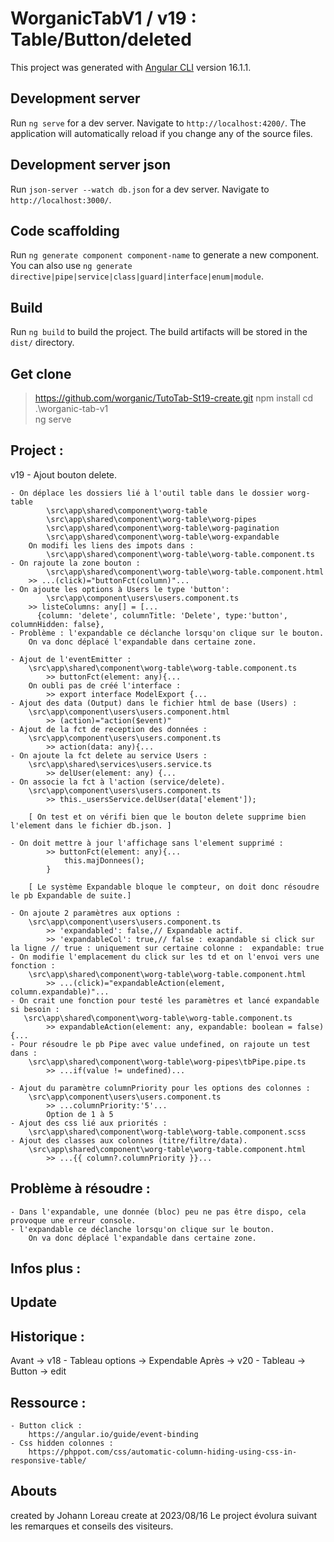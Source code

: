 # WorganicTabV1 / v19 : Table/Button/deleted

This project was generated with [Angular CLI](https://github.com/angular/angular-cli) version 16.1.1.

## Development server

Run `ng serve` for a dev server. Navigate to `http://localhost:4200/`. The application will automatically reload if you change any of the source files.


## Development server json

Run `json-server --watch db.json` for a dev server. Navigate to `http://localhost:3000/`.

## Code scaffolding

Run `ng generate component component-name` to generate a new component. You can also use `ng generate directive|pipe|service|class|guard|interface|enum|module`.

## Build

Run `ng build` to build the project. The build artifacts will be stored in the `dist/` directory.

## Get clone 
> https://github.com/worganic/TutoTab-St19-create.git
> npm install
> cd .\worganic-tab-v1\
> ng serve

## Project :
v19 - Ajout bouton delete.

    - On déplace les dossiers lié à l'outil table dans le dossier worg-table
            \src\app\shared\component\worg-table
            \src\app\shared\component\worg-table\worg-pipes
            \src\app\shared\component\worg-table\worg-pagination
            \src\app\shared\component\worg-table\worg-expandable
        On modifi les liens des impots dans :
            \src\app\shared\component\worg-table\worg-table.component.ts
    - On rajoute la zone bouton :
            \src\app\shared\component\worg-table\worg-table.component.html
        >> ...(click)="buttonFct(column)"...
    - On ajoute les options à Users le type 'button':
            \src\app\component\users\users.component.ts
        >> listeColumns: any[] = [...
          {column: 'delete', columnTitle: 'Delete', type:'button', columnHidden: false},
    - Problème : l'expandable ce déclanche lorsqu'on clique sur le bouton.
        On va donc déplacé l'expandable dans certaine zone.

    - Ajout de l'eventEmitter :
        \src\app\shared\component\worg-table\worg-table.component.ts
            >> buttonFct(element: any){...
        On oubli pas de créé l'interface :
            >> export interface ModelExport {...
    - Ajout des data (Output) dans le fichier html de base (Users) :
        \src\app\component\users\users.component.html
            >> (action)="action($event)"
    - Ajout de la fct de reception des données :
        \src\app\component\users\users.component.ts
            >> action(data: any){...
    - On ajoute la fct delete au service Users :
        \src\app\shared\services\users.service.ts
            >> delUser(element: any) {...
    - On associe la fct à l'action (service/delete).
        \src\app\component\users\users.component.ts
            >> this._usersService.delUser(data['element']);

        [ On test et on vérifi bien que le bouton delete supprime bien l'element dans le fichier db.json. ]

    - On doit mettre à jour l'affichage sans l'element supprimé :
            >> buttonFct(element: any){...
                this.majDonnees();
            }

        [ Le système Expandable bloque le compteur, on doit donc résoudre le pb Expandable de suite.]

    - On ajoute 2 paramètres aux options :
        \src\app\component\users\users.component.ts
            >> 'expandabled': false,// Expandable actif.
            >> 'expandableCol': true,// false : exapandable si click sur la ligne // true : uniquement sur certaine colonne :  expandable: true
    - On modifie l'emplacement du click sur les td et on l'envoi vers une fonction :
        \src\app\shared\component\worg-table\worg-table.component.html
            >> ...(click)="expandableAction(element, column.expandable)"...
    - On crait une fonction pour testé les paramètres et lancé expandable si besoin :
       \src\app\shared\component\worg-table\worg-table.component.ts
            >> expandableAction(element: any, expandable: boolean = false){...
    - Pour résoudre le pb Pipe avec value undefined, on rajoute un test dans :
        \src\app\shared\component\worg-table\worg-pipes\tbPipe.pipe.ts
            >> ...if(value != undefined)...

    - Ajout du paramètre columnPriority pour les options des colonnes :
        \src\app\component\users\users.component.ts
            >> ...columnPriority:'5'...
            Option de 1 à 5
    - Ajout des css lié aux priorités :
        \src\app\shared\component\worg-table\worg-table.component.scss
    - Ajout des classes aux colonnes (titre/filtre/data).
        \src\app\shared\component\worg-table\worg-table.component.html
            >> ...{{ column?.columnPriority }}...


## Problème à résoudre :
    - Dans l'expandable, une donnée (bloc) peu ne pas être dispo, cela provoque une erreur console.
    - l'expandable ce déclanche lorsqu'on clique sur le bouton.
        On va donc déplacé l'expandable dans certaine zone.
    

## Infos plus :
   
## Update

## Historique :
Avant -> v18 - Tableau options -> Expendable
Après -> v20 - Tableau -> Button -> edit

## Ressource :
    - Button click :
        https://angular.io/guide/event-binding
    - Css hidden colonnes :
        https://phppot.com/css/automatic-column-hiding-using-css-in-responsive-table/

## Abouts
created by Johann Loreau
create at 2023/08/16
Le project évolura suivant les remarques et conseils des visiteurs.